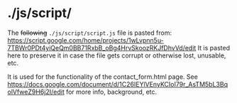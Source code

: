 # ./js/script/

The ~~following~~ `./js/script/script.js` file is pasted from:
https://script.google.com/home/projects/1wLvpnn5u-7TBWr0PDt4yiQeQm0BB71RxbB_oBg4HrvSkoozRKJfDhvVd/edit
It is pasted here to preserve it in case the file gets corrupt or otherwise lost, unusable, etc.

It is used for the functionality of the contact_form.html page.
See https://docs.google.com/document/d/1C26IEYlVEnyKCIoI79r_AsTM5bL3BqolVfweZ9H6j2I/edit
for more info, background, etc.